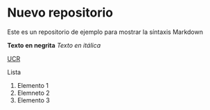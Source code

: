 # Nuevo repositorio 

Este es un repositorio de ejemplo para mostrar la síntaxis Markdown

**Texto en negrita**
*Texto en itálica*

[UCR](https://ucr.ac.cr)

Lista

1. Elemento 1
2. Elemneto 2
3. Elemento 3


